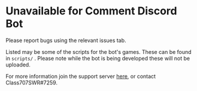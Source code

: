 # Unavailable for Comment Discord Bot

Please report bugs using the relevant issues tab.

Listed may be some of the scripts for the bot's games. These can be found in `scripts/` .
Please note while the bot is being developed these will not be uploaded.

For more information join the support server [here](https://discord.gg/nacfvPB), or contact Class707SWR#7259.
